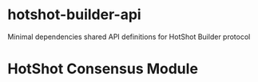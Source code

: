 # hotshot-builder-api
Minimal dependencies shared API definitions for HotShot Builder protocol

# HotShot Consensus Module
